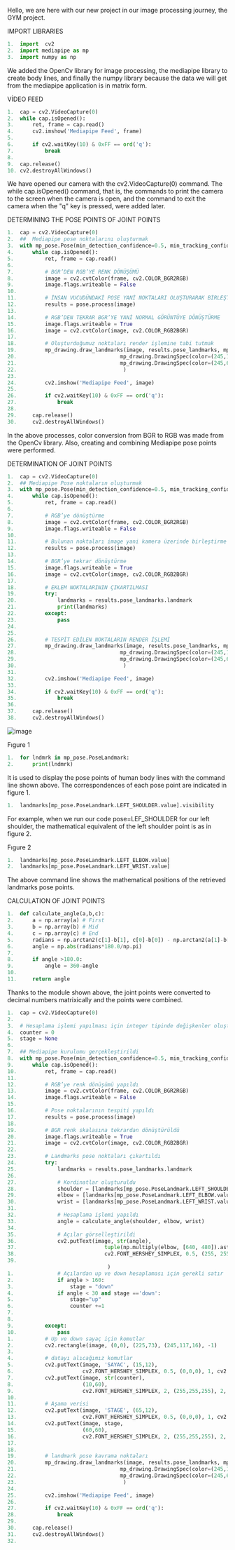 Hello, we are here with our new project in our image processing journey, the GYM project.

IMPORT LIBRARIES
```Python
1.	import  cv2 
2.	import mediapipe as mp 
3.	import numpy as np
```
We added the OpenCv library for image processing, 
the mediapipe library to create body lines, and finally the numpy library because the data we will get from the mediapipe application is in matrix form.

VİDEO FEED
```Python
1.	cap = cv2.VideoCapture(0)
2.	while cap.isOpened():
3.	    ret, frame = cap.read()
4.	    cv2.imshow('Mediapipe Feed', frame)
5.	    
6.	    if cv2.waitKey(10) & 0xFF == ord('q'):
7.	        break
8.	        
9.	cap.release()
10.	cv2.destroyAllWindows()
```
We have opened our camera with the cv2.VideoCapture(0) command. The while cap.isOpened() command,
that is, the commands to print the camera to the screen when the camera is open, and the command to exit the camera when the "q" key is pressed, were added later.

DETERMINING THE POSE POINTS OF JOINT POINTS
```Python
1.	cap = cv2.VideoCapture(0)
2.	##  Mediapipe pose noktalarını oluşturmak
3.	with mp_pose.Pose(min_detection_confidence=0.5, min_tracking_confidence=0.5) as pose:
4.	    while cap.isOpened():
5.	        ret, frame = cap.read()
6.	        
7.	        # BGR’DEN RGB’YE RENK DÖNÜŞÜMÜ
8.	        image = cv2.cvtColor(frame, cv2.COLOR_BGR2RGB)
9.	        image.flags.writeable = False
10.	      
11.	        # İNSAN VUCUDÜNDAKİ POSE YANİ NOKTALARI OLUŞTURARAK BİRLEŞTİRME
12.	        results = pose.process(image)
13.	    
14.	        # RGB’DEN TEKRAR BGR’YE YANİ NORMAL GÖRÜNTÜYE DÖNÜŞTÜRME
15.	        image.flags.writeable = True
16.	        image = cv2.cvtColor(image, cv2.COLOR_RGB2BGR)
17.	        
18.	        # Oluşturduğumuz noktaları render işlemine tabi tutmak
19.	        mp_drawing.draw_landmarks(image, results.pose_landmarks, mp_pose.POSE_CONNECTIONS,
20.	                                mp_drawing.DrawingSpec(color=(245,117,66), thickness=2, circle_radius=2), 
21.	                                mp_drawing.DrawingSpec(color=(245,66,230), thickness=2, circle_radius=2) 
22.	                                 )               
23.	        
24.	        cv2.imshow('Mediapipe Feed', image)
25.	 
26.	        if cv2.waitKey(10) & 0xFF == ord('q'):
27.	            break
28.	 
29.	    cap.release()
30.	    cv2.destroyAllWindows()
```
In the above processes, color conversion from BGR to RGB was made from the OpenCv library. Also, creating and combining Mediapipe pose points were performed.

DETERMINATION OF JOINT POINTS
```Python
1.	cap = cv2.VideoCapture(0)
2.	## Mediapipe Pose noktaların oluşturmak
3.	with mp_pose.Pose(min_detection_confidence=0.5, min_tracking_confidence=0.5) as pose:
4.	    while cap.isOpened():
5.	        ret, frame = cap.read()
6.	        
7.	        # RGB’ye dönüştürme
8.	        image = cv2.cvtColor(frame, cv2.COLOR_BGR2RGB)
9.	        image.flags.writeable = False
10.	      
11.	        # Bulunan noktaları image yani kamera üzerinde birleştirme işlemi yaptıgımız nokta
12.	        results = pose.process(image)
13.	    
14.	        # BGR’ye tekrar dönüştürme
15.	        image.flags.writeable = True
16.	        image = cv2.cvtColor(image, cv2.COLOR_RGB2BGR)
17.	        
18.	        # EKLEM NOKTALARININ ÇIKARTILMASI
19.	        try:
20.	            landmarks = results.pose_landmarks.landmark
21.	            print(landmarks)
22.	        except:
23.	            pass
24.	        
25.	        
26.	        # TESPİT EDİLEN NOKTALARIN RENDER İŞLEMİ
27.	        mp_drawing.draw_landmarks(image, results.pose_landmarks, mp_pose.POSE_CONNECTIONS,
28.	                                mp_drawing.DrawingSpec(color=(245,117,66), thickness=2, circle_radius=2), 
29.	                                mp_drawing.DrawingSpec(color=(245,66,230), thickness=2, circle_radius=2) 
30.	                                 )               
31.	        
32.	        cv2.imshow('Mediapipe Feed', image)
33.	 
34.	        if cv2.waitKey(10) & 0xFF == ord('q'):
35.	            break
36.	 
37.	    cap.release()
38.	    cv2.destroyAllWindows()
```
![image](https://user-images.githubusercontent.com/67556543/156896523-568ddc5a-89d8-4bba-81ba-8aa7cbe006b4.png)



Fıgure 1
```Python
1.	for lndmrk in mp_pose.PoseLandmark:
2.	    print(lndmrk)
```
It is used to display the pose points of human body lines with the command line shown above. The correspondences of each pose point are indicated in figure 1.
```Python
1.	landmarks[mp_pose.PoseLandmark.LEFT_SHOULDER.value].visibility
```
For example, when we run our code pose=LEF_SHOULDER for our left shoulder, the mathematical equivalent of the left shoulder point is as in figure 2.
 
Fıgure 2
```Python
1.	landmarks[mp_pose.PoseLandmark.LEFT_ELBOW.value]
2.	landmarks[mp_pose.PoseLandmark.LEFT_WRIST.value]
```
The above command line shows the mathematical positions of the retrieved landmarks pose points.

CALCULATION OF JOINT POINTS
```Python
1.	def calculate_angle(a,b,c):
2.	    a = np.array(a) # First
3.	    b = np.array(b) # Mid
4.	    c = np.array(c) # End
5.	    radians = np.arctan2(c[1]-b[1], c[0]-b[0]) - np.arctan2(a[1]-b[1], a[0]-b[0])
6.	    angle = np.abs(radians*180.0/np.pi)
7.	    
8.	    if angle >180.0:
9.	        angle = 360-angle
10.	        
11.	    return angle 
```
Thanks to the module shown above, the joint points were converted to decimal numbers matrixically and the points were combined.
```Python
1.	cap = cv2.VideoCapture(0)
2.	 
3.	# Hesaplama işlemi yapılması için integer tipinde değişkenler oluşturuldu
4.	counter = 0 
5.	stage = None
6.	 
7.	## Mediapipe kurulumu gerçekleştirildi
8.	with mp_pose.Pose(min_detection_confidence=0.5, min_tracking_confidence=0.5) as pose:
9.	    while cap.isOpened():
10.	        ret, frame = cap.read()
11.	        
12.	        # RGB’ye renk dönüşümü yapıldı
13.	        image = cv2.cvtColor(frame, cv2.COLOR_BGR2RGB)
14.	        image.flags.writeable = False
15.	      
16.	        # Pose noktalarının tespiti yapıldı
17.	        results = pose.process(image)
18.	    
19.	        # BGR renk skalasına tekrardan dönüştürüldü
20.	        image.flags.writeable = True
21.	        image = cv2.cvtColor(image, cv2.COLOR_RGB2BGR)
22.	        
23.	        # Landmarks pose noktaları çıkartıldı
24.	        try:
25.	            landmarks = results.pose_landmarks.landmark
26.	            
27.	            # Kordinatlar oluşturuldu
28.	            shoulder = [landmarks[mp_pose.PoseLandmark.LEFT_SHOULDER.value].x,landmarks[mp_pose.PoseLandmark.LEFT_SHOULDER.value].y]
29.	            elbow = [landmarks[mp_pose.PoseLandmark.LEFT_ELBOW.value].x,landmarks[mp_pose.PoseLandmark.LEFT_ELBOW.value].y]
30.	            wrist = [landmarks[mp_pose.PoseLandmark.LEFT_WRIST.value].x,landmarks[mp_pose.PoseLandmark.LEFT_WRIST.value].y]
31.	            
32.	            # Hesaplama işlemi yapıldı
33.	            angle = calculate_angle(shoulder, elbow, wrist)
34.	            
35.	            # Açılar görselleştirildi
36.	            cv2.putText(image, str(angle), 
37.	                           tuple(np.multiply(elbow, [640, 480]).astype(int)), 
38.	                           cv2.FONT_HERSHEY_SIMPLEX, 0.5, (255, 255, 255), 2, cv2.LINE_AA
39.	 
                                )
1.	            # Açılardan up ve down hesaplaması için gerekli satır
2.	            if angle > 160:
3.	                stage = "down"
4.	            if angle < 30 and stage =='down':
5.	                stage="up"
6.	                counter +=1
7.	                
8.	                       
9.	        except:
10.	            pass
1.	        # Up ve down sayaç için komutlar
2.	        cv2.rectangle(image, (0,0), (225,73), (245,117,16), -1)
3.	        
4.	        # datayı alıcağımız komutlar
5.	        cv2.putText(image, 'SAYAC', (15,12), 
6.	                    cv2.FONT_HERSHEY_SIMPLEX, 0.5, (0,0,0), 1, cv2.LINE_AA)
7.	        cv2.putText(image, str(counter), 
8.	                    (10,60), 
9.	                    cv2.FONT_HERSHEY_SIMPLEX, 2, (255,255,255), 2, cv2.LINE_AA)
10.	        
11.	        # Aşama verisi
12.	        cv2.putText(image, 'STAGE', (65,12), 
13.	                    cv2.FONT_HERSHEY_SIMPLEX, 0.5, (0,0,0), 1, cv2.LINE_AA)
14.	        cv2.putText(image, stage, 
15.	                    (60,60), 
16.	                    cv2.FONT_HERSHEY_SIMPLEX, 2, (255,255,255), 2, cv2.LINE_AA)
17.	        
18.	        
19.	        # landmark pose kavrama noktaları
20.	        mp_drawing.draw_landmarks(image, results.pose_landmarks, mp_pose.POSE_CONNECTIONS,
21.	                                mp_drawing.DrawingSpec(color=(245,117,66), thickness=2, circle_radius=2), 
22.	                                mp_drawing.DrawingSpec(color=(245,66,230), thickness=2, circle_radius=2) 
23.	                                 )               
24.	        
25.	        cv2.imshow('Mediapipe Feed', image)
26.	 
27.	        if cv2.waitKey(10) & 0xFF == ord('q'):
28.	            break
29.	 
30.	    cap.release()
31.	    cv2.destroyAllWindows()
32.	 
```


